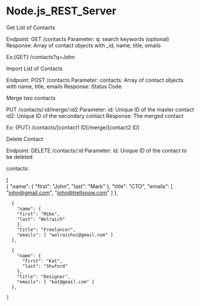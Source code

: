 # Node.js_REST_Server



Get List of Contacts

Endpoint: GET /contacts
Parameter:
  q: search keywords (optional)
Response: Array of contact objects with _id, name, title, emails

Ex:{GET} /contacts?q=John 


Import List of Contacts

Endpoint: POST /contacts
Parameter:
  contacts: Array of contact objects with name, title, emails
Response: Status Code  


Merge two contacts

PUT /contacts/:id/merge/:id2
Parameter:
  id:  Unique ID of the master contact
  id2: Unique ID of the secondary contact
Response: The merged contact 

Ex: {PUT} /contacts/[contact1 ID]/merge/[contact2 ID]

Delete Contact

Endpoint: DELETE /contacts/:id
Parameter:
  id: Unique ID of the contact to be deleted



  contacts: 
  
  [  
      {
        "name": {
          "first": "John",
          "last": "Mark"
        },
        "title": "CTO",
        "emails": [ "john@gmail.com", "john@trellsnow.com" ]
      },
      
      {
        "name": {
        "first": "Mike",
        "last": "Wolraich"
        },
        "title": "Freelancer",
        "emails": [ "wolraichui@gmail.com" ]
      },
      
      {
        "name": {
          "first": "Kat",
          "last": "Shuford"
        },
        "title": "Designer",
        "emails": [ "kat@gmail.com" ]
      },
      
    ]
